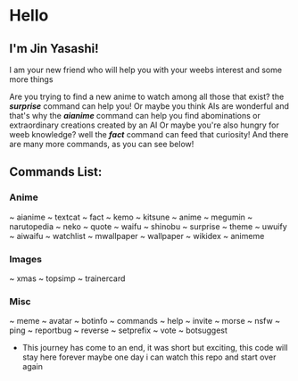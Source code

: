 # Hello
## I'm Jin Yasashi!
I am your new friend who will help you with your weebs interest and some more things

Are you trying to find a new anime to watch among all those that exist? the ***surprise*** command can help you!
Or maybe you think AIs are wonderful and that's why the ***aianime*** command can help you find abominations or extraordinary creations created by an AI
Or maybe you're also hungry for weeb knowledge? well the ***fact*** command can feed that curiosity!
And there are many more commands, as you can see below!
## Commands List:
### Anime 
~ aianime 
~ textcat
~ fact
~ kemo 
~ kitsune
~ anime
~ megumin
~ narutopedia
~ neko
~ quote
~ waifu
~ shinobu
~ surprise
~ theme
~ uwuify
~ aiwaifu
~ watchlist
~ mwallpaper
~ wallpaper
~ wikidex
~ animeme

### Images
~ xmas
~ topsimp
~ trainercard

### Misc
~ meme
~ avatar
~ botinfo
~ commands
~ help
~ invite
~ morse
~ nsfw
~ ping
~ reportbug
~ reverse
~ setprefix
~ vote
~ botsuggest

- This journey has come to an end, it was short but exciting, this code will stay here forever maybe one day i can watch this repo and start over again

